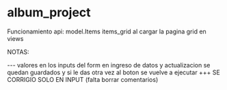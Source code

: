 # album_project

Funcionamiento api: model.Items
items_grid al cargar la pagina
grid en views



NOTAS: 

--- valores en los inputs del form en ingreso de datos y actualizacion se quedan guardados y si le das otra vez al boton se vuelve a ejecutar
+++ SE CORRIGIO SOLO EN INPUT (falta borrar comentarios)
